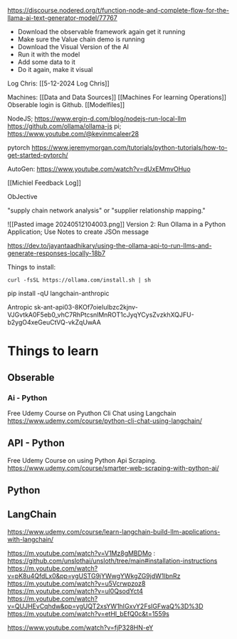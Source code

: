 
https://discourse.nodered.org/t/function-node-and-complete-flow-for-the-llama-ai-text-generator-model/77767

- Download the observable framework again get it running 
- Make sure the Value chain demo is running
- Download the Visual Version of the AI
- Run it with the model
- Add some data to it
- Do it again, make it visual

Log Chris:
[[5-12-2024 Log Chris]]

Machines:
[[Data and Data Sources]]
[[Machines For learning Operations]]
Obserable login is Github.
[[Modelfiles]]

NodeJS;
https://www.ergin-d.com/blog/nodejs-run-local-llm
https://github.com/ollama/ollama-js
pi; 
https://www.youtube.com/@kevinmcaleer28

pytorch
https://www.jeremymorgan.com/tutorials/python-tutorials/how-to-get-started-pytorch/

AutoGen:
https://www.youtube.com/watch?v=dUxEMmvOHuo


[[Michiel Feedback Log]]

ObJective

"supply chain network analysis" or "supplier relationship mapping."

![[Pasted image 20240512104003.png]]
Version 2: 
Run Ollama in a Python Application;
Use Notes to create JSOn message


https://dev.to/jayantaadhikary/using-the-ollama-api-to-run-llms-and-generate-responses-locally-18b7


Things to install:
```
curl -fsSL https://ollama.com/install.sh | sh
```


pip install -qU langchain-anthropic


Antropic 
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

# Things to learn

## Obserable


### Ai - Python
Free Udemy Course on Pyuthon Cli Chat using Langchain
https://www.udemy.com/course/python-cli-chat-using-langchain/
## API - Python
Free Udemy Course on using Python Api Scraping. 
https://www.udemy.com/course/smarter-web-scraping-with-python-ai/
## Python 

## LangChain


https://www.udemy.com/course/learn-langchain-build-llm-applications-with-langchain/





https://m.youtube.com/watch?v=V1Mz8gMBDMo
: https://github.com/unslothai/unsloth/tree/main#installation-instructions
 https://m.youtube.com/watch?v=pK8u4QfdLx0&pp=ygUSTG9jYWwgYWkgZG9jdW1lbnRz
https://m.youtube.com/watch?v=u5Vcrwpzoz8
 https://m.youtube.com/watch?v=ul0QsodYct4
https://m.youtube.com/watch?v=QUJHEvCqhdw&pp=ygUQT2xsYW1hIGxvY2FsIGFwaQ%3D%3D
https://m.youtube.com/watch?v=etHl_bEfQ0c&t=1559s

https://www.youtube.com/watch?v=fjP328HN-eY
